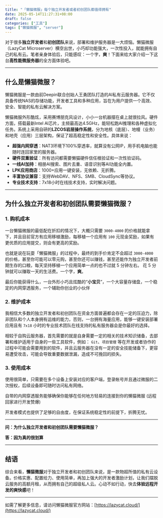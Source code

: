 ```yaml
---
title: "「懒猫微服」每个独立开发者或者初创团队都值得拥有"
date: 2025-05-14T11:27:31+08:00
draft: false
categories: ["工具"]
tags: ["懒猫微服", "server"]
---
```


对于很多**独立开发者**和**初创团队**来说，部署和维护服务器是一大烦恼。懒猫微服（LazyCat Microserver）横空出世，小巧却功能强大，一次性投入，就能拥有自己的私有云。笔者亲身体验后，只能感叹：一个字，**爽**！下面来给大家介绍一下这台**高性能微服务器**的全方面体验吧。

---
## 什么是懒猫微服？

懒猫微服是一款由前Deepin联合创始人王勇团队打造的AI私有云服务器。它不仅具备传统NAS的存储功能，开发者工具和多种应用，旨在为用户提供一个高效、安全、智能的私有云解决方案。

懒猫微服外形酷炫，采用赛博朋克风设计，小小一台机器摆在桌上就很拉风。硬件方面，搭载最新Intel AI芯片，主频最高达4.5GHz，能轻松跑AI推理和各种虚拟化任务。系统上采用自研的**LZCOS岩层操作系统**，分为地核（底层）、地幔（业务）和地壳（应用）三层架构，保证了超高稳定性和安全性。具体来说：

* **超强内网穿透**：NAT3环境下100%穿透率，就算没有公网IP，用手机电脑也能随时连回家里的服务器。
* **硬件双重验证**：所有访问都需要懒猫硬件信任根验证和一次性验证码。
* **一线AI加持**：相册AI搜索、图片去重、语音识别等AI功能全内置。
* **LPK应用商店**：1000+应用一键安装，无依赖、无折腾。
* **丰富协议兼容**：支持WebDAV、NFS、SMB、CloudSync等协议。
* **专业技术支持**：7x18小时在线技术支持，实时解决问题。

---

## 为什么独立开发者和初创团队需要懒猫微服？

### 1. 购机成本

一台懒猫微服的最低配在折扣的情况下，大概只需要 `3000-4000` 的价格就能拿下，并且目前官方有应用移植激励，每移植一个应用有 `100` 元现金奖励，如果有更优质的应用提交，则会有更高的奖励。

也就是说在玩耍「懒猫微服」的过程中，最终的到手价肯定不会超过 `3000-4000` 的价格，甚至你可能可以零元购，甚至你还可以赚钱，甚至还能作为独立开发者前期生存的口粮，每天坚持移植一个应用简单一点的也不过就 5 分钟左右。 花 5 分钟就可以赚取一天的生活费。一个字，**爽**。

最后你能获得什么，一台外形小巧且炫酷的“**小宝贝**”，一个大容量存储盘，一个稳定的内网穿透服务，一个辅助你创业的小伙伴

### 2. 维护成本

我相信大多数的独立开发者和初创团队在资金方面普遍都会存在一定的压迫力，除非团队和个人本身拥有运维的能力，否则，一台拥有海量应用，能够一键安装部署应用且有 `7x18` 小时的专业技术团队在线支持的私有服务器会是你最好的选择。

相较于自购云服务器，首先需要的就是自身需要一定的相关的技术知识储备，去部署和维护适用于自身的一些工具软件，例如： `Git`、`项目管理` 等在开发或者协作的过程中可能会需要用到的软件，并且云服务器在没有一定的安全技能储备下，更容易遭受攻击，可能会导致重要数据泄漏，造成不可挽回的损失。

### 3. 使用成本

使用很简单，只需要在多个设备上安装对应的客户端，登录帐号并且通过微服的二次授权，后续设备即可随时访问私有网络。

自带的内网穿透服务能够确保你能够在任何地方轻易的连接到你的懒猫微服 (远程回家进行开发赞爆)

开发者模式也提供了足够的自由度，在保证系统稳定性的前提下，折腾无忧。


---
**问：为什么独立开发者和初创团队需要懒猫微服？**

**答：因为真的很划算**

---

## 结语

综合来看，**懒猫微服**对于独立开发者和初创团队来说，是一款物超所值的私有云设备。价格实惠、配置给力、使用简单，再加上强大的开发者激励计划，让我们摆脱云服务的高额月租，从而拥有自己的超级私人云。心动不如行动，快去**体验远程开发的爽快感**吧！

---

如需了解更多信息，请访问懒猫微服官方网站：[https://lazycat.cloud/](https://lazycat.cloud/)
